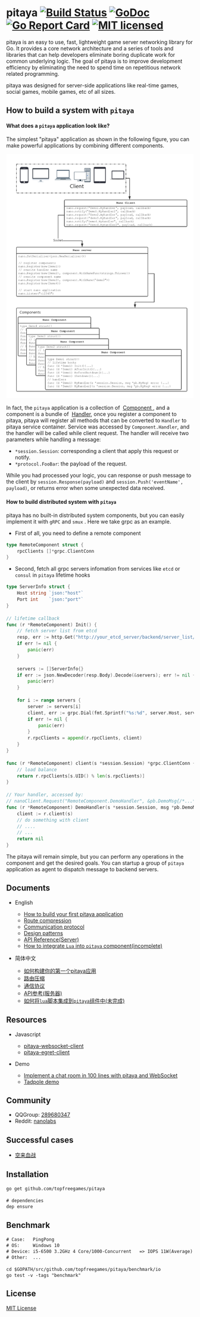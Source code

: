 # pitaya [![Build Status][1]][2] [![GoDoc][3]][4] [![Go Report Card][5]][6] [![MIT licensed][7]][8]

[1]: https://travis-ci.org/topfreegames/pitaya.svg?branch=master
[2]: https://travis-ci.org/topfreegames/pitaya
[3]: https://godoc.org/github.com/topfreegames/pitaya?status.svg
[4]: https://godoc.org/github.com/topfreegames/pitaya
[5]: https://goreportcard.com/badge/github.com/topfreegames/pitaya
[6]: https://goreportcard.com/report/github.com/topfreegames/pitaya
[7]: https://img.shields.io/badge/license-MIT-blue.svg
[8]: LICENSE

pitaya is an easy to use, fast, lightweight game server networking library for Go.
It provides a core network architecture and a series of tools and libraries that
can help developers eliminate boring duplicate work for common underlying logic.
The goal of pitaya is to improve development efficiency by eliminating the need to
spend time on repetitious network related programming.

pitaya was designed for server-side applications like real-time games, social games,
mobile games, etc of all sizes.

## How to build a system with `pitaya`

#### What does a `pitaya` application look like?

The simplest "pitaya" application as shown in the following figure, you can make powerful applications by combining different components.

![Application](./application.png)

In fact, the `pitaya` application is a collection of  [Component ](./docs/get_started.md#component) , and a component is a bundle of  [Handler](./docs/get_started.md#handler), once you register a component to pitaya, pitaya will register all methods that can be converted to `Handler` to pitaya service container. Service was accessed by `Component.Handler`, and the handler will be called while client request. The handler will receive two parameters while handling a message:
  - `*session.Session`: corresponding a client that apply this request or notify.
  - `*protocol.FooBar`: the payload of the request.

While you had processed your logic, you can response or push message to the client by `session.Response(payload)` and `session.Push('eventName', payload)`, or returns error when some unexpected data received.

#### How to build distributed system with `pitaya`

pitaya has no built-in distributed system components, but you can easily implement it with `gRPC` and `smux` . Here we take grpc as an example.

- First of all, you need to define a remote component
```go
type RemoteComponent struct {
	rpcClients []*grpc.ClientConn
}
```

- Second, fetch all grpc servers infomation from services like `etcd` or `consul`  in `pitaya` lifetime hooks
```go
type ServerInfo struct {
	Host string `json:"host"`
	Port int    `json:"port"`
}

// lifetime callback
func (r *RemoteComponent) Init() {
	// fetch server list from etcd
	resp, err := http.Get("http://your_etcd_server/backend/server_list/area/10023")
	if err != nil {
		panic(err)
	}

	servers := []ServerInfo{}
	if err := json.NewDecoder(resp.Body).Decode(&servers); err != nil {
		panic(err)
	}

	for i := range servers {
		server := servers[i]
		client, err := grpc.Dial(fmt.Sprintf("%s:%d", server.Host, server.Post), options)
		if err != nil {
			panic(err)
		}
		r.rpcClients = append(r.rpcClients, client)
	}
}

func (r *RemoteComponent) client(s *session.Session) *grpc.ClientConn {
	// load balance
	return r.rpcClients[s.UID() % len(s.rpcClients)]
}

// Your handler, accessed by:
// nanoClient.Request("RemoteComponent.DemoHandler", &pb.DemoMsg{/*...*/})
func (r *RemoteComponent) DemoHandler(s *session.Session, msg *pb.DemoMsg) error {
	client := r.client(s)
	// do something with client
	// ....
	// ...
	return nil
}
```

The pitaya will remain simple, but you can perform any operations in the component and get the desired goals. You can startup a group of `pitaya` application as agent to dispatch message to backend servers.

## Documents

- English
    + [How to build your first pitaya application](./docs/get_started.md)
    + [Route compression](./docs/route_compression.md)
    + [Communication protocol](./docs/communication_protocol.md)
    + [Design patterns](./docs/design_patterns.md)
    + [API Reference(Server)](https://godoc.org/github.com/topfreegames/pitaya)
    + [How to integrate `Lua` into `pitaya` component(incomplete)](.)

- 简体中文
    + [如何构建你的第一个pitaya应用](./docs/get_started_zh_CN.md)
    + [路由压缩](./docs/route_compression_zh_CN.md)
    + [通信协议](./docs/communication_protocol_zh_CN.md)
    + [API参考(服务器)](https://godoc.org/github.com/topfreegames/pitaya)
    + [如何将`lua`脚本集成到`pitaya`组件中(未完成)](.)

## Resources

- Javascript
  + [pitaya-websocket-client](https://github.com/topfreegames/pitaya-websocket-client)
  + [pitaya-egret-client](https://github.com/topfreegames/pitaya-egret-client)

- Demo
  + [Implement a chat room in 100 lines with pitaya and WebSocket](./examples/demo/chat)
  + [Tadpole demo](./examples/demo/tadpole)

## Community

- QQGroup: [289680347](https://jq.qq.com/?_wv=1027&k=4EMMaha)
- Reddit: [nanolabs](https://www.reddit.com/r/nanolabs/)

## Successful cases

- [空来血战](https://fir.im/tios)

## Installation

```shell
go get github.com/topfreegames/pitaya

# dependencies
dep ensure
```

## Benchmark

```shell
# Case:   PingPong
# OS:     Windows 10
# Device: i5-6500 3.2GHz 4 Core/1000-Concurrent   => IOPS 11W(Average)
# Other:  ...

cd $GOPATH/src/github.com/topfreegames/pitaya/benchmark/io
go test -v -tags "benchmark"
```

## License

[MIT License](./LICENSE)
